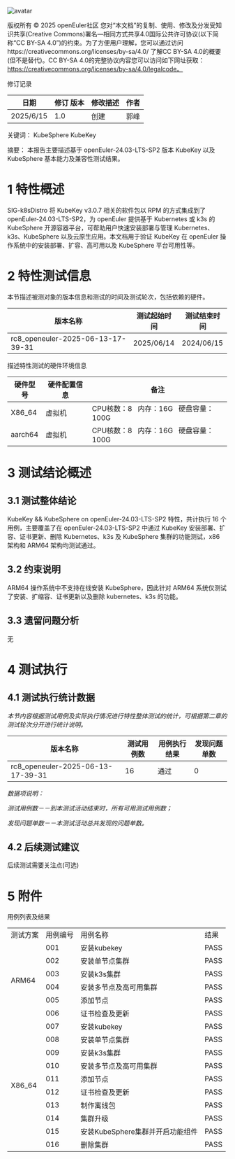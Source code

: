 ![avatar](../images/openEuler.png)


版权所有 © 2025  openEuler社区
 您对“本文档”的复制、使用、修改及分发受知识共享(Creative Commons)署名—相同方式共享4.0国际公共许可协议(以下简称“CC BY-SA 4.0”)的约束。为了方便用户理解，您可以通过访问https://creativecommons.org/licenses/by-sa/4.0/ 了解CC BY-SA 4.0的概要 (但不是替代)。CC BY-SA 4.0的完整协议内容您可以访问如下网址获取：https://creativecommons.org/licenses/by-sa/4.0/legalcode。


修订记录

| 日期 | 修订   版本 | 修改描述 | 作者 |
| ---- | ----------- | -------- | ---- |
|  2025/6/15   |    1.0         |   创建       |  郭峰    |


 关键词： KubeSphere KubeKey

 

摘要：
本报告主要描述基于 openEuler-24.03-LTS-SP2 版本 KubeKey 以及 KubeSphere 基本能力及兼容性测试结果。
 


# 1     特性概述
SIG-k8sDistro 将 KubeKey v3.0.7 相关的软件包以 RPM 的方式集成到了 openEuler-24.03-LTS-SP2，为 openEuler 提供基于 Kubernetes 或 k3s 的 KubeSphere 开源容器平台，可帮助用户快速安装部署与管理 Kubernetes、k3s、KubeSphere 以及云原生应用。本文档用于验证 KubeKey 在 openEuler 操作系统中的安装部署、扩容、高可用以及 KubeSphere 平台可用性等。

# 2     特性测试信息

本节描述被测对象的版本信息和测试的时间及测试轮次，包括依赖的硬件。

| 版本名称 | 测试起始时间 | 测试结束时间 |
| -------- | ------------ | ------------ |
|   rc8_openeuler-2025-06-13-17-39-31       |       2025/06/14       |     2024/06/15         |


描述特性测试的硬件环境信息

| 硬件型号 | 硬件配置信息 | 备注 |
| -------- | ------------ | ---- |
|     X86_64     |   虚拟机     |  CPU核数：8 &nbsp; 内存：16G &nbsp; 硬盘容量：100G    |
|     aarch64     |   虚拟机     |  CPU核数：8 &nbsp; 内存：16G &nbsp; 硬盘容量：100G    |

# 3     测试结论概述

## 3.1   测试整体结论

KubeKey && KubeSphere on openEuler-24.03-LTS-SP2 特性，共计执行 16 个用例，主要覆盖了在 openEuler-24.03-LTS-SP2 中通过 KubeKey 安装部署、扩容、证书更新、删除 Kubernetes、k3s 及 KubeSphere 集群的功能测试，x86 架构和 ARM64 架构均测试通过。


## 3.2   约束说明

ARM64 操作系统中不支持在线安装 KubeSphere，因此针对 ARM64 系统仅测试了安装、扩缩容、证书更新以及删除 kubernetes、k3s 的功能。

## 3.3   遗留问题分析

无   

# 4     测试执行

## 4.1   测试执行统计数据

*本节内容根据测试用例及实际执行情况进行特性整体测试的统计，可根据第二章的测试轮次分开进行统计说明。*

| 版本名称 | 测试用例数 | 用例执行结果 | 发现问题单数 |
| -------- | ---------- | ------------ | ------------ |
|  rc8_openeuler-2025-06-13-17-39-31       |    16        |     通过         |      0        |


*数据项说明：*

*测试用例数－－到本测试活动结束时，所有可用测试用例数；*

*发现问题单数－－本测试活动总共发现的问题单数。*

## 4.2   后续测试建议

后续测试需要关注点(可选)

# 5     附件

用例列表及结果


<table>
  <tr>
    <td>测试方案</td>
    <td>用例编号</td>
    <td>用例名称</td>
    <td>结果</td>
  </tr>
  <tr>
    <tr>
      <td rowspan="6">ARM64</td>
      <td>001</td>
      <td>安装kubekey</td>
      <td>PASS</td>
    </tr>
    <tr>
      <td>002</td>
      <td>安装单节点集群</td>
      <td>PASS</td>
    </tr>
    <tr>
      <td>003</td>
      <td>安装k3s集群</td>
      <td>PASS</td>
    </tr>
    <tr>
      <td>004</td>
      <td>安装多节点及高可用集群</td>
      <td>PASS</td>
    </tr>
    <tr>
      <td>005</td>
      <td>添加节点</td>
      <td>PASS</td>
    </tr>
    <tr>
      <td>006</td>
      <td>证书检查及更新</td>
      <td>PASS</td>
    </tr>
    <tr>
      <td rowspan="10">X86_64</td>
      <td>007</td>
      <td>安装kubekey</td>
      <td>PASS</td>
    </tr>
    <tr>
      <td>008</td>
      <td>安装单节点集群</td>
      <td>PASS</td>
    </tr>
    <tr>
      <td>009</td>
      <td>安装k3s集群</td>
      <td>PASS</td>
    </tr>
    <tr>
      <td>010</td>
      <td>安装多节点及高可用集群</td>
      <td>PASS</td>
    </tr>
    <tr>
      <td>011</td>
      <td>添加节点</td>
      <td>PASS</td>
    </tr>
    <tr>
      <td>012</td>
      <td>证书检查及更新</td>
      <td>PASS</td>
    </tr>
    <tr>
      <td>013</td>
      <td>制作离线包</td>
      <td>PASS</td>
    </tr>
    <tr>
      <td>014</td>
      <td>集群升级</td>
      <td>PASS</td>
    </tr>
    <tr>
      <td>015</td>
      <td>安装KubeSphere集群并开启功能组件</td>
      <td>PASS</td>
    </tr>
    <tr>
      <td>016</td>
      <td>删除集群</td>
      <td>PASS</td>
    </tr>
  </tr>
</table>


 



 

 
